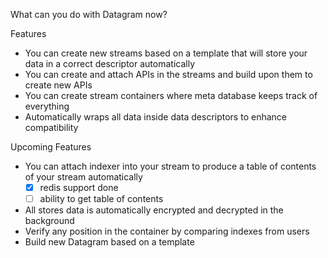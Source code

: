 What can you do with Datagram now?

Features
- You can create new streams based on a template that will store your data in a correct descriptor automatically
- You can create and attach APIs in the streams and build upon them to create new APIs
- You can create stream containers where meta database keeps track of everything
- Automatically wraps all data inside data descriptors to enhance compatibility
 
Upcoming Features
- You can attach indexer into your stream to produce a table of contents of your stream automatically
  - [x] redis support done
  - [ ] ability to get table of contents
- All stores data is automatically encrypted and decrypted in the background
- Verify any position in the container by comparing indexes from users
- Build new Datagram based on a template